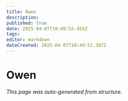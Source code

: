 ```yaml
---
title: Owen
description: 
published: true
date: 2025-04-07T10:49:53.455Z
tags: 
editor: markdown
dateCreated: 2025-04-07T10:49:51.307Z
---
```


# Owen

*This page was auto-generated from structure.*